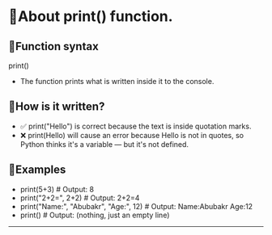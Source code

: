 # 🔹About print() function.

## 🔹Function syntax

print()

- The function prints what is written inside it to the console.

## 🔹How is it written?

- ✅ print("Hello") is correct because the text is inside quotation marks.
- ❌ print(Hello) will cause an error because Hello is not in quotes, so Python thinks it's a variable — but it's not defined.

## 🔹Examples

- print(5+3) # Output: 8
- print("2+2=", 2+2) # Output: 2+2=4
- print("Name:", "Abubakr", "Age:", 12) # Output: Name:Abubakr Age:12
- print() # Output: (nothing, just an empty line)

---